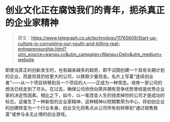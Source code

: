 # 创业文化正在腐蚀我们的青年，扼杀真正的企业家精神

> 原文：<https://www.telegraph.co.uk/technology/11765609/Start-up-culture-is-corrupting-our-youth-and-killing-real-entrepreneurship.html?utm_source=wanqu.co&utm_campaign=Wanqu+Daily&utm_medium=website>

即使当真正的创新发生时，也有越来越多的趋势，即不试图创建一个具有长期计划的企业，而是将其扔给更大的公司，以换取少量现金。名片上写着“连续创业者”——从一个项目转移到另一个项目的人——正成为一种常态。培育一家公司的想法已经走到了尽头。在过去，确保公司欣欣向荣并拥有竞争优势曾经是优秀企业家的决定性因素。相比之下，如今，以一笔改变人生的钱卖掉你的公司才是成功的标志。这催生了一种新型的企业家精神，这种精神以短期繁荣为中心，将初创企业的创建转变为一个行业本身。创业文化将焦点从公司所有权转移到“通过销售致富”或参与永无止境的创业游戏。